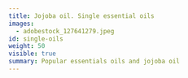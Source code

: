 ```yaml
---
title: Jojoba oil. Single essential oils
images:
  - adobestock_127641279.jpeg
id: single-oils
weight: 50
visible: true
summary: Popular essentials oils and jojoba oil
---
```

